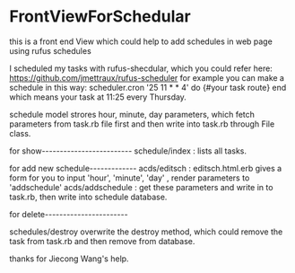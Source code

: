 FrontViewForSchedular
=====================

this is a front end View which could help to add schedules in web page using rufus schedules

I scheduled my tasks with rufus-shecdular, which you could refer here: https://github.com/jmettraux/rufus-scheduler
for example  you can make a schedule in this way: scheduler.cron '25 11 * * 4' do {#your task route} end
which means your task at 11:25 every Thursday.

schedule model strores hour, minute, day parameters, which fetch parameters from task.rb file first and then write into
task.rb through File class.

for show-------------------------
schedule/index : lists  all tasks.

for add new schedule-------------
acds/editsch : editsch.html.erb gives a form for you to input 'hour', 'minute', 'day' , render parameters to 'addschedule'
acds/addschedule : get these parameters and write in to task.rb, then write into schedule database.

for delete-----------------------

schedules/destroy
overwrite the destroy method, which could remove the task from task.rb and then remove from database.


thanks for Jiecong Wang's help.
